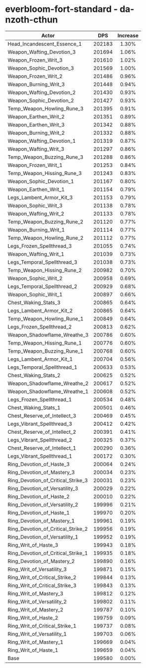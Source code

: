 # everbloom-fort-standard - da-nzoth-cthun
| Actor | DPS | Increase |
|---|:---:|:---:|
|Head_Incandescent_Essence_1|202183|1.30%|
|Weapon_Wafting_Devotion_3|201694|1.06%|
|Weapon_Frozen_Writ_3|201610|1.02%|
|Weapon_Sophic_Devotion_3|201569|1.00%|
|Weapon_Frozen_Writ_2|201486|0.96%|
|Weapon_Burning_Writ_3|201448|0.94%|
|Weapon_Wafting_Devotion_2|201430|0.93%|
|Weapon_Sophic_Devotion_2|201427|0.93%|
|Temp_Weapon_Howling_Rune_3|201395|0.91%|
|Weapon_Earthen_Writ_2|201351|0.89%|
|Weapon_Earthen_Writ_3|201342|0.88%|
|Weapon_Burning_Writ_2|201332|0.88%|
|Weapon_Wafting_Devotion_1|201319|0.87%|
|Weapon_Wafting_Writ_3|201297|0.86%|
|Temp_Weapon_Buzzing_Rune_3|201288|0.86%|
|Weapon_Frozen_Writ_1|201253|0.84%|
|Temp_Weapon_Hissing_Rune_3|201243|0.83%|
|Weapon_Sophic_Devotion_1|201167|0.80%|
|Weapon_Earthen_Writ_1|201154|0.79%|
|Legs_Lambent_Armor_Kit_3|201153|0.79%|
|Weapon_Sophic_Writ_3|201138|0.78%|
|Weapon_Wafting_Writ_2|201133|0.78%|
|Temp_Weapon_Buzzing_Rune_2|201120|0.77%|
|Weapon_Burning_Writ_1|201114|0.77%|
|Temp_Weapon_Howling_Rune_2|201112|0.77%|
|Legs_Frozen_Spellthread_3|201055|0.74%|
|Weapon_Wafting_Writ_1|201039|0.73%|
|Legs_Temporal_Spellthread_3|201038|0.73%|
|Temp_Weapon_Hissing_Rune_2|200982|0.70%|
|Weapon_Sophic_Writ_2|200958|0.69%|
|Legs_Temporal_Spellthread_2|200929|0.68%|
|Weapon_Sophic_Writ_1|200897|0.66%|
|Chest_Waking_Stats_3|200865|0.64%|
|Legs_Lambent_Armor_Kit_2|200865|0.64%|
|Temp_Weapon_Howling_Rune_1|200849|0.64%|
|Legs_Frozen_Spellthread_2|200813|0.62%|
|Weapon_Shadowflame_Wreathe_3|200786|0.60%|
|Temp_Weapon_Hissing_Rune_1|200776|0.60%|
|Temp_Weapon_Buzzing_Rune_1|200768|0.60%|
|Legs_Lambent_Armor_Kit_1|200704|0.56%|
|Legs_Temporal_Spellthread_1|200633|0.53%|
|Chest_Waking_Stats_2|200625|0.52%|
|Weapon_Shadowflame_Wreathe_2|200617|0.52%|
|Weapon_Shadowflame_Wreathe_1|200608|0.52%|
|Legs_Frozen_Spellthread_1|200534|0.48%|
|Chest_Waking_Stats_1|200501|0.46%|
|Chest_Reserve_of_Intellect_3|200469|0.45%|
|Legs_Vibrant_Spellthread_3|200412|0.42%|
|Chest_Reserve_of_Intellect_2|200391|0.41%|
|Legs_Vibrant_Spellthread_2|200325|0.37%|
|Chest_Reserve_of_Intellect_1|200290|0.36%|
|Legs_Vibrant_Spellthread_1|200172|0.30%|
|Ring_Devotion_of_Haste_3|200064|0.24%|
|Ring_Devotion_of_Mastery_3|200034|0.23%|
|Ring_Devotion_of_Critical_Strike_3|200031|0.23%|
|Ring_Devotion_of_Versatility_3|200029|0.22%|
|Ring_Devotion_of_Haste_2|200010|0.22%|
|Ring_Devotion_of_Versatility_2|199996|0.21%|
|Ring_Devotion_of_Haste_1|199970|0.20%|
|Ring_Devotion_of_Mastery_1|199961|0.19%|
|Ring_Devotion_of_Critical_Strike_2|199956|0.19%|
|Ring_Devotion_of_Versatility_1|199952|0.19%|
|Ring_Writ_of_Haste_3|199943|0.18%|
|Ring_Devotion_of_Critical_Strike_1|199935|0.18%|
|Ring_Devotion_of_Mastery_2|199890|0.16%|
|Ring_Writ_of_Versatility_3|199871|0.15%|
|Ring_Writ_of_Critical_Strike_2|199844|0.13%|
|Ring_Writ_of_Critical_Strike_3|199843|0.13%|
|Ring_Writ_of_Mastery_3|199812|0.12%|
|Ring_Writ_of_Versatility_2|199802|0.11%|
|Ring_Writ_of_Mastery_2|199787|0.10%|
|Ring_Writ_of_Haste_2|199759|0.09%|
|Ring_Writ_of_Critical_Strike_1|199737|0.08%|
|Ring_Writ_of_Versatility_1|199703|0.06%|
|Ring_Writ_of_Mastery_1|199669|0.04%|
|Ring_Writ_of_Haste_1|199659|0.04%|
|Base|199580|0.00%|
